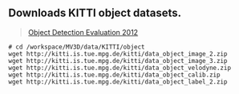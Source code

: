 ## Downloads KITTI object datasets.

> [Object Detection Evaluation 2012](http://www.cvlibs.net/datasets/kitti/eval_object.php)

```
# cd /workspace/MV3D/data/KITTI/object
wget http://kitti.is.tue.mpg.de/kitti/data_object_image_2.zip
wget http://kitti.is.tue.mpg.de/kitti/data_object_image_3.zip
wget http://kitti.is.tue.mpg.de/kitti/data_object_velodyne.zip
wget http://kitti.is.tue.mpg.de/kitti/data_object_calib.zip
wget http://kitti.is.tue.mpg.de/kitti/data_object_label_2.zip
```
